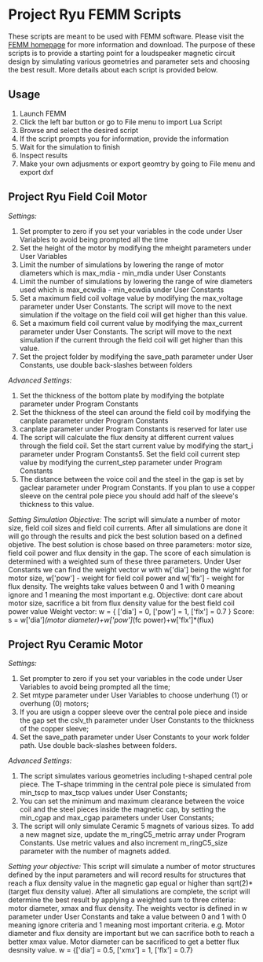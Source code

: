 __Project Ryu FEMM Scripts__
==================

These scripts are meant to be used with FEMM software. Please visit the [FEMM homepage](http://www.femm.info/wiki/HomePage) for more information and download.
The purpose of these scripts is to provide a starting point for a loudspeaker magnetic circuit design by simulating various geometries and parameter sets and choosing the best result.
More details about each script is provided below.

__Usage__
------------------

1. Launch FEMM
2. Click the left bar button or go to File menu  to import Lua Script
3. Browse and select the desired script
4. If the script prompts you for information, provide the information
5. Wait for the simulation to finish
6. Inspect results
7. Make your own adjusments or export geomtry by going to File menu and export dxf

__Project Ryu Field Coil Motor__
------------------
_Settings:_ 
1. Set prompter to zero if you set your variables in the code under User Variables to avoid being prompted all the time
2. Set the height of the motor by modifying the mheight parameters under User Variables
3. Limit the number of simulations by lowering the range of motor diameters which is max_mdia - min_mdia under User Constants
4. Limit the number of simulations by lowering the range of wire diameters used which is max_ecwdia - min_ecwdia under User Constants
5. Set a maximum field coil voltage value by modifying the max_voltage parameter under User Constants. The script will move to the next simulation if the voltage on the field coil will get higher than this value.
6. Set a maximum field coil current value by modifying the max_current parameter under User Constants. The script will move to the next simulation if the current through the field coil will get higher than this value.
7. Set the project folder by modifying the save_path parameter under User Constants, use double back-slashes between folders

_Advanced Settings:_
1. Set the thickness of the bottom plate by modifying the botplate parameter under Program Constants
2. Set the thickness of the steel can around the field coil by modifying the canplate parameter under Program Constants
3. canplate parameter under Program Constants is reserved for later use
4. The script will calculate the flux density at different current values through the field coil. Set the start current value by modifying the start_i parameter under Program Constants5. Set the field coil current step value by modifying the current_step parameter under Program Constants
6. The distance between the voice coil and the steel in the gap is set by gaclear parameter under Program Constants. If you plan to use a copper sleeve on the central pole piece you should add half of the sleeve's thickness to this value.

_Setting Simulation Objective:_
The script will simulate a number of motor size, field coil sizes and field coil currents. After all simulations are done it will go through the results and pick the best solution based on a defined objetive.
The best solution is chose based on three parameters: motor size, field coil power and flux density in the gap. The score of each simulation is determined with a weighted sum of these three parameters. 
Under User Constants we can find the weight vector w with w['dia'] being the wight for motor size, w['pow'] - weight for field coil power and w['flx'] - weight for flux density.
The weights take values between 0 and 1 with 0 meaning ignore and 1 meaning the most important 
e.g.
Objective: 
dont care about motor size, sacrifice a bit from flux density value for the best field coil power value
Weight vector:
w = { ['dia'] = 0, ['pow'] = 1, ['flx'] = 0.7 }
Score:
s = w['dia']*(motor diameter)+w['pow']*(fc power)+w['flx']*(flux)

__Project Ryu Ceramic Motor__
------------------
_Settings:_
1. Set prompter to zero if you set your variables in the code under User Variables to avoid being prompted all the time;
2. Set mtype parameter under User Variables to choose underhung (1) or overhung (0) motors;
3. If you are usign a copper sleeve over the central pole piece and inside the gap set the cslv_th parameter under User Constants to the thickness of the copper sleeve;
4. Set the save_path parameter under User Constants to your work folder path. Use double back-slashes between folders.

_Advanced Settings:_
1. The script simulates various geometries including t-shaped central pole piece. The T-shape trimming in the central pole piece is simulated from min_tscp to max_tscp values under User Constants;
2. You can set the minimum and maximum clearance between the voice coil and the steel pieces inside the magnetic cap, by setting the min_cgap and max_cgap parameters under User Constants;
3. The script will only simulate Ceramic 5 magnets of various sizes. To add a new magnet size, update the m_ringC5_metric array under Program Constants. Use metric values and also increment m_ringC5_size parameter with the number of magnets added.

_Setting your objective:_
This script will simulate a number of motor structures defined by the input parameters and will record results for structures that reach a flux density value in the magnetic gap egual or higher than sqrt(2)*(target flux density value).
After all simulations are complete, the script will determine the best result by applying a weighted sum to three criteria: motor diameter, xmax and flux density. 
The weights vector is defined in w parameter under User Constants and take a value between 0 and 1 with 0 meaning ignore criteria and 1 meaning most important criteria.
e.g.
Motor diameter and flux density are important but we can sacrifice both to reach a better xmax value. Motor diameter can be sacrificed to get a better flux desnsity value.
w  = {['dia'] = 0.5, ['xmx'] = 1, ['flx'] = 0.7}
